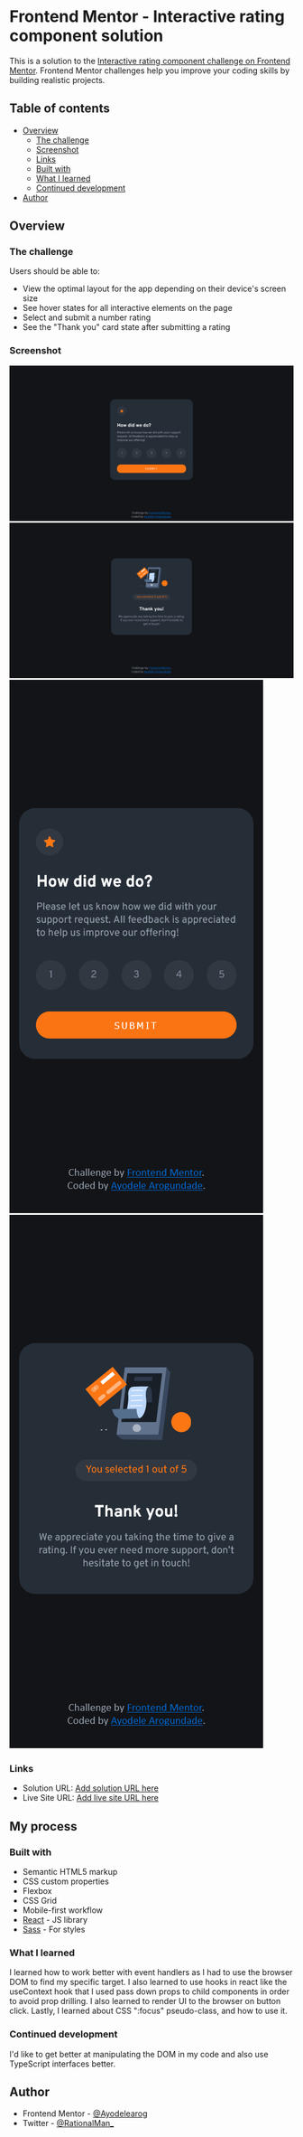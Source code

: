 # Frontend Mentor - Interactive rating component solution

This is a solution to the [Interactive rating component challenge on Frontend Mentor](https://www.frontendmentor.io/challenges/interactive-rating-component-koxpeBUmI). Frontend Mentor challenges help you improve your coding skills by building realistic projects. 

## Table of contents

- [Overview](#overview)
  - [The challenge](#the-challenge)
  - [Screenshot](#screenshot)
  - [Links](#links)
  - [Built with](#built-with)
  - [What I learned](#what-i-learned)
  - [Continued development](#continued-development)
- [Author](#author)


## Overview

### The challenge

Users should be able to:

- View the optimal layout for the app depending on their device's screen size
- See hover states for all interactive elements on the page
- Select and submit a number rating
- See the "Thank you" card state after submitting a rating

### Screenshot

![](./screenshots/Screenshot%202022-10-14%20at%2002-38-08%20React%20App.png)
![](./screenshots/Screenshot%202022-10-14%20at%2002-40-07%20React%20App.png)
![](./screenshots/Screenshot%202022-10-14%20at%2002-41-15%20React%20App.png)
![](./screenshots/Screenshot%202022-10-14%20at%2002-41-38%20React%20App.png)


### Links

- Solution URL: [Add solution URL here](https://your-solution-url.com)
- Live Site URL: [Add live site URL here](https://app.netlify.com/sites/interactive-rating-component-website)

## My process

### Built with

- Semantic HTML5 markup
- CSS custom properties
- Flexbox
- CSS Grid
- Mobile-first workflow
- [React](https://reactjs.org/) - JS library
- [Sass](https://sass-lang.com/) - For styles



### What I learned

I learned how to work better with event handlers as I had to use the browser DOM to find my specific target. I also learned to use hooks in react like the useContext hook that I used pass down props to child components in order to avoid prop drilling. I also learned to render UI to the browser on button click. Lastly, I learned about CSS ":focus" pseudo-class, and how to use it.



### Continued development

I'd like to get better at manipulating the DOM in my code and also use TypeScript interfaces better.


## Author

- Frontend Mentor - [@Ayodelearog](https://www.frontendmentor.io/profile/Ayodelearog)
- Twitter - [@RationalMan_](https://twitter.com/RationalMan_)
